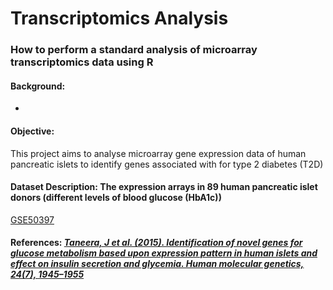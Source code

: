 # Transcriptomics Analysis 
### How to perform a standard analysis of microarray transcriptomics data using R

#### Background:
- 
#### Objective:
This project aims to analyse microarray gene expression data of human pancreatic islets to identify genes associated with for type 2 diabetes (T2D)

#### Dataset Description: The expression arrays in 89 human pancreatic islet donors (different levels of blood glucose (HbA1c)) 
[GSE50397](https://www.ncbi.nlm.nih.gov/geo/query/acc.cgi?acc=GSE50397) 

#### References: *[Taneera, J et al. (2015). Identification of novel genes for glucose metabolism based upon expression pattern in human islets and effect on insulin secretion and glycemia. Human molecular genetics, 24(7), 1945–1955](https://doi.org/10.1093/hmg/ddu610)*
